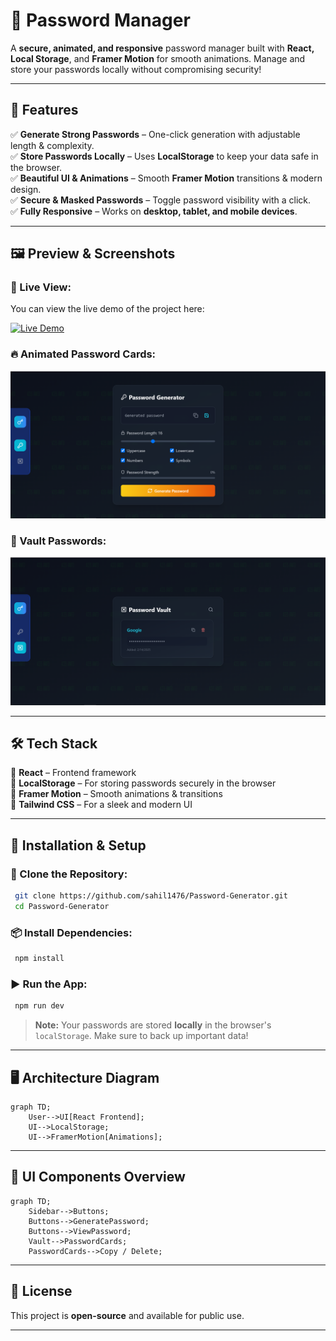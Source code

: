 # 🔑 Password Manager

A **secure, animated, and responsive** password manager built with **React, Local Storage**, and **Framer Motion** for smooth animations. Manage and store your passwords locally without compromising security!

---

## 📌 Features

✅ **Generate Strong Passwords** – One-click generation with adjustable length & complexity.  
✅ **Store Passwords Locally** – Uses **LocalStorage** to keep your data safe in the browser.  
✅ **Beautiful UI & Animations** – Smooth **Framer Motion** transitions & modern design.  
✅ **Secure & Masked Passwords** – Toggle password visibility with a click.  
✅ **Fully Responsive** – Works on **desktop, tablet, and mobile devices**.  

---

## 🖼️ Preview & Screenshots

### 📌 Live View:

You can view the live demo of the project here:

[![Live Demo](https://img.shields.io/badge/Live%20Demo-Available-brightgreen)](https://password-generator-wheat-phi.vercel.app/)


### 🔥 Animated Password Cards:
![Passwords Generate](https://github.com/sahil1476/Password-Generator/blob/main/img/aa.png)

### 🔧 Vault Passwords:
![Passwords Vault](https://github.com/sahil1476/Password-Generator/blob/main/img/bb.png)

---

## 🛠️ Tech Stack

🔹 **React** – Frontend framework  
🔹 **LocalStorage** – For storing passwords securely in the browser  
🔹 **Framer Motion** – Smooth animations & transitions  
🔹 **Tailwind CSS** – For a sleek and modern UI  

---

## 🚀 Installation & Setup

### 🔧 Clone the Repository:
```bash
 git clone https://github.com/sahil1476/Password-Generator.git
 cd Password-Generator
```

### 📦 Install Dependencies:
```bash
 npm install
```

### ▶️ Run the App:
```bash
 npm run dev
```

> **Note:** Your passwords are stored **locally** in the browser's `localStorage`. Make sure to back up important data!

---

## 🖥️ Architecture Diagram

```mermaid
graph TD;
    User-->UI[React Frontend];
    UI-->LocalStorage;
    UI-->FramerMotion[Animations];
```

---

## 🎨 UI Components Overview

```mermaid
graph TD;
    Sidebar-->Buttons;
    Buttons-->GeneratePassword;
    Buttons-->ViewPassword;
    Vault-->PasswordCards;
    PasswordCards-->Copy / Delete;
```

---

## 📜 License

This project is **open-source** and available for public use.

---



